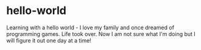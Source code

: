 # hello-world
Learning with a hello world - 
I love my family and once dreamed of programming games. Life took over. Now I am not sure what I'm doing but I will figure it out one day at a time!
